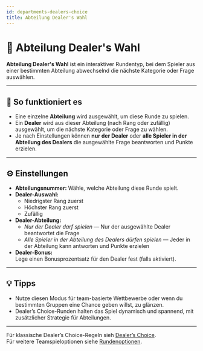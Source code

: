 ```yaml
---
id: departments-dealers-choice
title: Abteilung Dealer's Wahl
---
```


# 🏢 Abteilung Dealer's Wahl

**Abteilung Dealer's Wahl** ist ein interaktiver Rundentyp, bei dem Spieler aus einer bestimmten Abteilung abwechselnd die nächste Kategorie oder Frage auswählen.

---

## 📝 So funktioniert es

- Eine einzelne **Abteilung** wird ausgewählt, um diese Runde zu spielen.
- Ein **Dealer** wird aus dieser Abteilung (nach Rang oder zufällig) ausgewählt, um die nächste Kategorie oder Frage zu wählen.
- Je nach Einstellungen können **nur der Dealer** oder **alle Spieler in der Abteilung des Dealers** die ausgewählte Frage beantworten und Punkte erzielen.

---

## ⚙️ Einstellungen

- **Abteilungsnummer:** Wähle, welche Abteilung diese Runde spielt.
- **Dealer-Auswahl:**
  - Niedrigster Rang zuerst
  - Höchster Rang zuerst
  - Zufällig
- **Dealer-Abteilung:**
  - _Nur der Dealer darf spielen_ — Nur der ausgewählte Dealer beantwortet die Frage
  - _Alle Spieler in der Abteilung des Dealers dürfen spielen_ — Jeder in der Abteilung kann antworten und Punkte erzielen
- **Dealer-Bonus:**\
  Lege einen Bonusprozentsatz für den Dealer fest (falls aktiviert).

---

## 💡 Tipps

- Nutze diesen Modus für team-basierte Wettbewerbe oder wenn du bestimmten Gruppen eine Chance geben willst, zu glänzen.
- Dealer’s Choice-Runden halten das Spiel dynamisch und spannend, mit zusätzlicher Strategie für Abteilungen.

---

Für klassische Dealer’s Choice-Regeln sieh [Dealer’s Choice](024-dealers-choice.md).\
Für weitere Teamspieloptionen siehe [Rundenoptionen](../editor/008-round-options.md).
